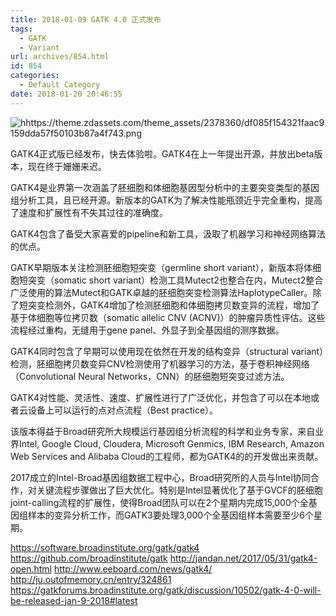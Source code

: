 ```yaml
---
title: 2018-01-09 GATK 4.0 正式发布
tags:
  - GATK
  - Variant
url: archives/854.html
id: 854
categories:
  - Default Category
date: 2018-01-20 20:46:55
---
```


![hhttps://theme.zdassets.com/theme_assets/2378360/df085f154321faac9159dda57f50103b87a4f743.png](https://theme.zdassets.com/theme_assets/2378360/df085f154321faac9159dda57f50103b87a4f743.png) 

GATK4正式版已经发布，快去体验啦。GATK4在上一年提出开源，并放出beta版本，现在终于姗姗来迟。

GATK4是业界第一次涵盖了胚细胞和体细胞基因型分析中的主要突变类型的基因组分析工具，且已经开源。新版本的GATK为了解决性能瓶颈近乎完全重构，提高了速度和扩展性有不失其过往的准确度。

GATK4包含了备受大家喜爱的pipeline和新工具，汲取了机器学习和神经网络算法的优点。

GATK早期版本关注检测胚细胞短突变（germline short variant），新版本将体细胞短突变（somatic short variant）检测工具Mutect2也整合在内，Mutect2整合广泛使用的算法Mutect和GATK卓越的胚细胞突变检测算法HaplotypeCaller。除了短突变检测外，GATK4增加了检测胚细胞和体细胞拷贝数变异的流程，增加了基于体细胞等位拷贝数（somatic allelic CNV (ACNV)）的肿瘤异质性评估。这些流程经过重构，无缝用于gene panel、外显子到全基因组的测序数据。

GATK4同时包含了早期可以使用现在依然在开发的结构变异（structural variant）检测，胚细胞拷贝数变异CNV检测使用了机器学习的方法，基于卷积神经网络（Convolutional Neural Networks，CNN）的胚细胞短突变过滤方法。

GATK4对性能、灵活性、速度、扩展性进行了广泛优化，并包含了可以在本地或者云设备上可以运行的点对点流程（Best practice）。

该版本得益于Broad研究所大规模运行基因组分析流程的科学和业务专家，来自业界Intel, Google Cloud, Cloudera, Microsoft Genmics, IBM Research, Amazon Web Services and Alibaba Cloud的工程师，都为GATK4的的开发做出来贡献。

2017成立的Intel-Broad基因组数据工程中心，Broad研究所的人员与Intel协同合作，对关键流程步骤做出了巨大优化。特别是Intel显著优化了基于GVCF的胚细胞joint-calling流程的扩展性，使得Broad团队可以在2个星期内完成15,000个全基因组样本的变异分析工作，而GATK3要处理3,000个全基因组样本需要至少6个星期。

https://software.broadinstitute.org/gatk/gatk4 https://github.com/broadinstitute/gatk http://jandan.net/2017/05/31/gatk4-open.html http://www.eeboard.com/news/gatk4/ http://ju.outofmemory.cn/entry/324861 https://gatkforums.broadinstitute.org/gatk/discussion/10502/gatk-4-0-will-be-released-jan-9-2018#latest